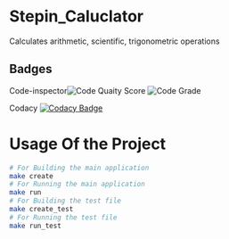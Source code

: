 # Stepin_Caluclator
Calculates arithmetic, scientific, trigonometric operations

Badges
---
Code-inspector![Code Quaity Score](https://www.code-inspector.com/project/27779/score/svg)
![Code Grade](https://www.code-inspector.com/project/27779/status/svg)

Codacy  [![Codacy Badge](https://app.codacy.com/project/badge/Grade/34caa3a6af8e4c6d8a1682be301ad2f1)](https://www.codacy.com/gh/Likhitha121999/Stepin_Caluclator/dashboard?utm_source=github.com&amp;utm_medium=referral&amp;utm_content=Likhitha121999/Stepin_Caluclator&amp;utm_campaign=Badge_Grade)
# Usage Of the Project
```sh
# For Building the main application
make create
# For Running the main application
make run
# For Building the test file
make create_test
# For Running the test file
make run_test
```

